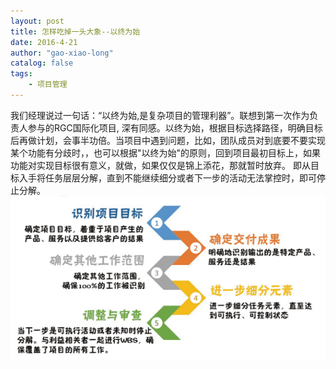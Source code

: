 ```yaml
---
layout: post
title: 怎样吃掉一头大象--以终为始
date: 2016-4-21
author: "gao-xiao-long"
catalog: false
tags:
    - 项目管理
---
```

我们经理说过一句话：“以终为始,是复杂项目的管理利器”。联想到第一次作为负责人参与的RGC国际化项目, 深有同感。以终为始，根据目标选择路径，明确目标后再做计划，会事半功倍。当项目中遇到问题，比如，团队成员对到底要不要实现某个功能有分歧时，，也可以根据"以终为始"的原则，回到项目最初目标上，如果功能对实现目标很有意义，就做，如果仅仅是锦上添花，那就暂时放弃。
即从目标入手将任务层层分解，直到不能继续细分或者下一步的活动无法掌控时，即可停止分解。
![WBS方法](/img/in-post/eat-elephant1.png)
